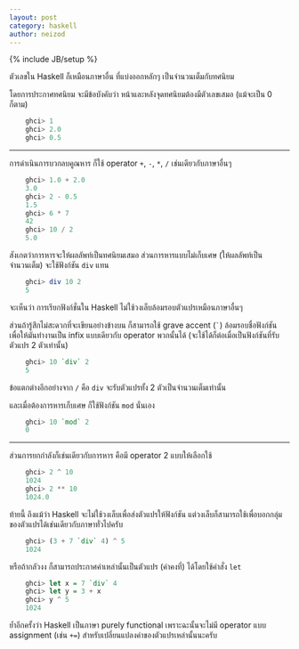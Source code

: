 ```yaml
---
layout: post
category: haskell
author: neizod
---
```

{% include JB/setup %}

ตัวเลขใน Haskell ก็เหมือนภาษาอื่น ที่แบ่งออกหลักๆ เป็นจำนวนเต็มกับทศนิยม

โดยการประกาศทศนิยม จะมีข้อบังคับว่า หน้าและหลังจุดทศนิยมต้องมีตัวเลขเสมอ (แม้จะเป็น 0 ก็ตาม)

```haskell
    ghci> 1
    ghci> 2.0
    ghci> 0.5
```

---

การดำเนินการบวกลบคูณหาร ก็ใช้ operator `+`, `-`, `*`, `/` เช่นเดียวกับภาษาอื่นๆ

```haskell
    ghci> 1.0 + 2.0
    3.0
    ghci> 2 - 0.5
    1.5
    ghci> 6 * 7
    42
    ghci> 10 / 2
    5.0
```

สังเกตว่าการหารจะให้ผลลัพท์เป็นทศนิยมเสมอ ส่วนการหารแบบไม่เก็บเศษ (ให้ผลลัพท์เป็นจำนวนเต็ม) จะใช้ฟังก์ชัน `div` แทน

```haskell
    ghci> div 10 2
    5
```

จะเห็นว่า การเรียกฟังก์ชั่นใน Haskell ไม่ใช้วงเล็บล้อมรอบตัวแปรเหมือนภาษาอื่นๆ

ส่วนถ้ารู้สึกไม่สะดวกที่จะเขียนอย่างข้างบน ก็สามารถใช้ grave accent (`` ` ``) ล้อมรอบชื่อฟังก์ชัน เพื่อให้มันทำงานเป็น infix แบบเดียวกับ operator พวกนั้นได้ (จะใช้ได้ก็ต่อเมื่อเป็นฟังก์ชันที่รับตัวแปร 2 ตัวเท่านั้น)

```haskell
    ghci> 10 `div` 2
    5
```

ข้อแตกต่างอีกอย่างจาก `/` คือ `div` จะรับตัวแปรทั้ง 2 ตัวเป็นจำนวนเต็มเท่านั้น

และเมื่อต้องการหารเก็บเศษ ก็ใช้ฟังก์ชัน `mod` นั่นเอง

```haskell
    ghci> 10 `mod` 2
    0
```

---

ส่วนการยกกำลังก็เช่นเดียวกับการหาร คือมี operator 2 แบบให้เลือกใช้

```haskell
    ghci> 2 ^ 10
    1024
    ghci> 2 ** 10
    1024.0
```

ท้ายนี้ ถึงแม้ว่า Haskell จะไม่ใช้วงเล็บเพื่อส่งตัวแปรให้ฟังก์ชัน แต่วงเล็บก็สามารถใช้เพื่อบอกกลุ่มของตัวแปรได้เช่นเดียวกับภาษาทั่วไปครับ

```haskell
    ghci> (3 + 7 `div` 4) ^ 5
    1024
```

หรือถ้ากลัวงง ก็สามารถประกาศค่าเหล่านั้นเป็นตัวแปร (ค่าคงที่) ได้โดยใช้คำสั่ง `let`

```haskell
    ghci> let x = 7 `div` 4
    ghci> let y = 3 + x
    ghci> y ^ 5
    1024
```

ย้ำอีกครั้งว่า Haskell เป็นภาษา purely functional เพราะฉะนั้นจะไม่มี operator แบบ assignment (เช่น `+=`) สำหรับเปลี่ยนแปลงค่าของตัวแปรเหล่านั้นนะครับ
